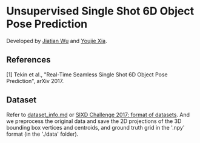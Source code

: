 # Unsupervised Single Shot 6D Object Pose Prediction
Developed by [Jiatian Wu](https://github.com/JiatianWu) and [Youjie Xia](https://github.com/YoujieXia).

## References
[1] Tekin et al., "Real-Time Seamless Single Shot 6D Object Pose Prediction", arXiv 2017.

## Dataset
Refer to [dataset_info.md](https://github.com/YoujieXia/ussd-6d/tree/master/data/dataset_info.md) or [SIXD Challenge 2017: format of datasets](https://github.com/thodan/sixd_toolkit/blob/master/doc/sixd_2017_datasets_format.md). And we preprocess the original data and save the 2D projections of the 3D bounding box vertices and centroids, and ground truth grid in the '.npy' format (in the './data' folder).
